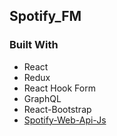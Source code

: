 
## Spotify_FM

### Built With

- React
- Redux
- React Hook Form
- GraphQL
- React-Bootstrap
- [Spotify-Web-Api-Js](https://github.com/JMPerez/spotify-web-api-js)

